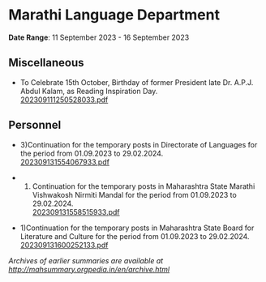 # Marathi Language Department

**Date Range**: 11 September 2023 - 16 September 2023


## Miscellaneous
- To Celebrate 15th October, Birthday of former President late Dr. A.P.J. Abdul Kalam, as Reading Inspiration Day.\
  [202309111250528033.pdf](https://gr.maharashtra.gov.in/Site/Upload/Government%20Resolutions/English/202309111250528033.pdf)

## Personnel
- 3)Continuation for the temporary posts in Directorate of Languages for the period from 01.09.2023 to 29.02.2024.\
  [202309131554067933.pdf](https://gr.maharashtra.gov.in/Site/Upload/Government%20Resolutions/English/202309131554067933.pdf)

- 1) Continuation for the temporary posts in Maharashtra State Marathi Vishwakosh Nirmiti Mandal for the period from 01.09.2023 to 29.02.2024.\
  [202309131558515933.pdf](https://gr.maharashtra.gov.in/Site/Upload/Government%20Resolutions/English/202309131558515933.pdf)

- 1)Continuation for the temporary posts in Maharashtra State Board for Literature and Culture for the period from 01.09.2023 to 29.02.2024.\
  [202309131600252133.pdf](https://gr.maharashtra.gov.in/Site/Upload/Government%20Resolutions/English/202309131600252133.pdf)


*Archives of earlier summaries are available at http://mahsummary.orgpedia.in/en/archive.html*